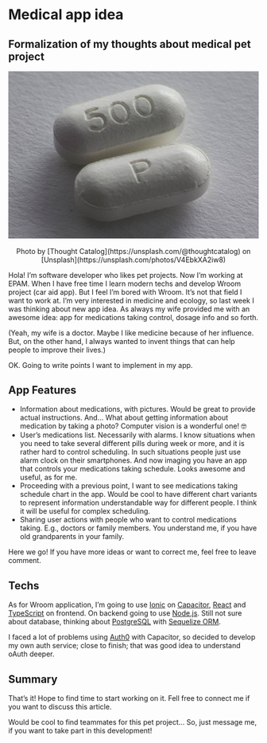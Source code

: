 # Medical app idea

## Formalization of my thoughts about medical pet project

![Cover](https://raw.githubusercontent.com/balovbohdan/balovbohdan.github.io/main/docs/content/blog/posts/medical-app-idea/cover.jpg)
<center>Photo by [Thought Catalog](https://unsplash.com/@thoughtcatalog) on [Unsplash](https://unsplash.com/photos/V4EbkXA2iw8)</center>

Hola! I’m software developer who likes pet projects. Now I’m working at EPAM. When I have free time I learn modern techs and develop Wroom project (car aid app). But I feel I’m bored with Wroom. It’s not that field I want to work at. I’m very interested in medicine and ecology, so last week I was thinking about new app idea. As always my wife provided me with an awesome idea: app for medications taking control, dosage info and so forth.

(Yeah, my wife is a doctor. Maybe I like medicine because of her influence. But, on the other hand, I always wanted to invent things that can help people to improve their lives.)

OK. Going to write points I want to implement in my app.

## App Features

- Information about medications, with pictures. Would be great to provide actual instructions. And… What about getting information about medication by taking a photo? Computer vision is a wonderful one! 🤓
- User’s medications list. Necessarily with alarms. I know situations when you need to take several different pills during week or more, and it is rather hard to control scheduling. In such situations people just use alarm clock on their smartphones. And now imaging you have an app that controls your medications taking schedule. Looks awesome and useful, as for me.
- Proceeding with a previous point, I want to see medications taking schedule chart in the app. Would be cool to have different chart variants to represent information understandable way for different people. I think it will be useful for complex scheduling.
- Sharing user actions with people who want to control medications taking. E.g., doctors or family members. You understand me, if you have old grandparents in your family.

Here we go! If you have more ideas or want to correct me, feel free to leave comment.

## Techs

As for Wroom application, I’m going to use [Ionic](https://ionicframework.com/) on [Capacitor](https://capacitorjs.com/), [React](https://reactjs.org/) and [TypeScript](https://www.typescriptlang.org/) on frontend. On backend going to use [Node.js](https://nodejs.org/uk/). Still not sure about database, thinking about [PostgreSQL](https://www.postgresql.org/) with [Sequelize ORM](https://sequelize.org/).

I faced a lot of problems using [Auth0](https://auth0.com/) with Capacitor, so decided to develop my own auth service; close to finish; that was good idea to understand oAuth deeper.

## Summary

That’s it! Hope to find time to start working on it. Fell free to connect me if you want to discuss this article.

Would be cool to find teammates for this pet project… So, just message me, if you want to take part in this development!
